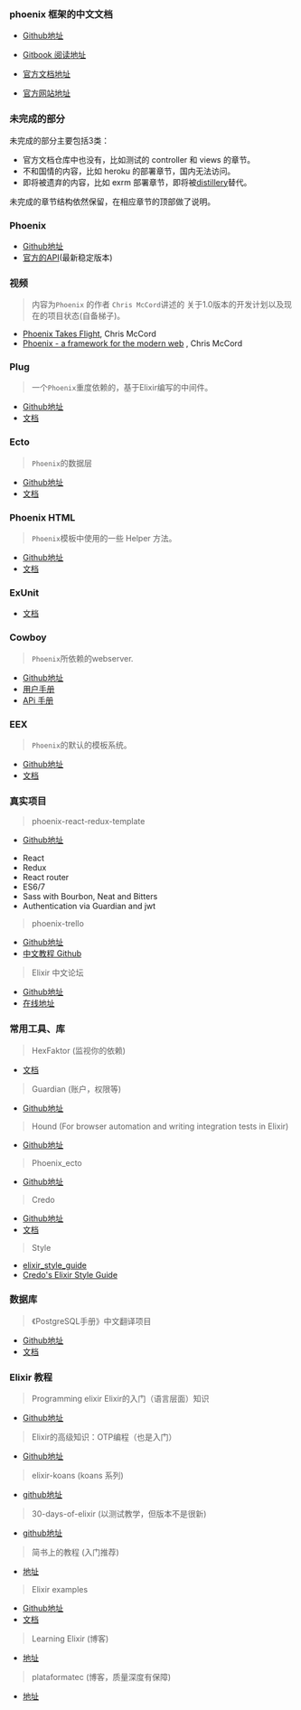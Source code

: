 
### phoenix 框架的中文文档

* [Github地址](https://github.com/mydearxym/phoenix-doc-in-chinese)

* [Gitbook 阅读地址](https://mydearxym.gitbooks.io/phoenix-doc-in-chinese/content/)
* [官方文档地址](https://github.com/phoenixframework/phoenix_guides)
* [官方网站地址](http://www.phoenixframework.org/)

### 未完成的部分

未完成的部分主要包括3类：

* 官方文档仓库中也没有，比如测试的 controller 和 views 的章节。
* 不和国情的内容，比如 heroku 的部署章节，国内无法访问。
* 即将被遗弃的内容，比如 exrm 部署章节，即将被[distillery](https://github.com/bitwalker/distillery)替代。

未完成的章节结构依然保留，在相应章节的顶部做了说明。

### Phoenix
* [Github地址](https://github.com/phoenixframework/phoenix)
* [官方的API](http://hexdocs.pm/phoenix/)(最新稳定版本)

### 视频
> 内容为`Phoenix` 的作者 `Chris McCord`讲述的 关于1.0版本的开发计划以及现在的项目状态(自备梯子)。

*  [Phoenix Takes Flight](https://vimeo.com/131633172), Chris McCord
* [Phoenix - a framework for the modern web](http://www.chrismccord.com/blog/2015/05/09/elixirconfeu-keynote-phoenix-takes-flight/) , Chris McCord

### Plug
> 一个`Phoenix`重度依赖的，基于Elixir编写的中间件。

* [Github地址](https://github.com/elixir-lang/plug)
* [文档](http://hexdocs.pm/plug/)

### Ecto
> `Phoenix`的数据层

* [Github地址](https://github.com/elixir-lang/ecto)
* [文档](http://hexdocs.pm/ecto/)

### Phoenix HTML
> `Phoenix`模板中使用的一些 Helper 方法。

* [Github地址](https://github.com/phoenixframework/phoenix_html)
* [文档](https://hexdocs.pm/phoenix_html/)

### ExUnit
* [文档](http://elixir-lang.org/docs/stable/ex_unit/)


### Cowboy
>`Phoenix`所依赖的webserver.

* [Github地址](https://github.com/ninenines/cowboy)
* [用户手册](http://ninenines.eu/docs/en/cowboy/1.0/guide/)
* [APi 手册](http://ninenines.eu/docs/en/cowboy/1.0/manual/)

### EEX
>`Phoenix`的默认的模板系统。

* [Github地址](https://github.com/elixir-lang/elixir)
* [文档](http://elixir-lang.org/docs/stable/eex/)


### 真实项目

> phoenix-react-redux-template

* [Github地址](https://github.com/bigardone/phoenix-react-redux-template)

- React
- Redux
- React router
- ES6/7
- Sass with Bourbon, Neat and Bitters
- Authentication via Guardian and jwt

> phoenix-trello

* [Github地址](https://github.com/bigardone/phoenix-trello)
* [中文教程 Github](https://github.com/wuming123057/Trello_clone_with_Phoenix_and_React)

> Elixir 中文论坛

* [Github地址](https://github.com/jw2013/elixir-china)
* [在线地址](http://elixir-cn.com/)

### 常用工具、库

> HexFaktor (监视你的依赖)

* [文档](https://beta.hexfaktor.org/)

> Guardian (账户，权限等)

* [Github地址](https://github.com/ueberauth/guardian)

> Hound (For browser automation and writing integration tests in Elixir)

* [Github地址](https://github.com/HashNuke/hound)

> Phoenix_ecto

* [Github地址](https://github.com/phoenixframework/phoenix_ecto)

> Credo

* [Github地址](https://github.com/rrrene/credo)
* [文档](http://credo-ci.org/)

>  Style

* [elixir_style_guide](https://github.com/niftyn8/elixir_style_guide)
* [Credo's Elixir Style Guide](https://github.com/rrrene/elixir-style-guide)

### 数据库

> 《PostgreSQL手册》中文翻译项目

* [Github地址](https://github.com/huangz1990/pgsqlcn)
* [文档](http://pgsqlcn.com/)

### Elixir 教程

> Programming elixir Elixir的入门（语言层面）知识

* [Github地址](https://github.com/straightdave/programming_elixir)

> Elixir的高级知识：OTP编程（也是入门）

* [Github地址](https://github.com/straightdave/advanced_elixir)

> elixir-koans (koans 系列)

* [github地址](https://github.com/elixirkoans/elixir-koans)

> 30-days-of-elixir (以测试教学，但版本不是很新)

* [github地址](https://github.com/seven1m/30-days-of-elixir)


> 简书上的教程 (入门推荐)

* [地址](http://www.jianshu.com/collection/e7cab9407e1a)

> Elixir examples

* [Github地址](https://github.com/elixir-examples/elixir-examples.github.io)
* [文档](http://elixir-examples.github.io/)

> Learning Elixir (博客)

* [地址](http://learningelixir.joekain.com/)

> plataformatec (博客，质量深度有保障)

* [地址](http://blog.plataformatec.com.br/tag/elixir/)
